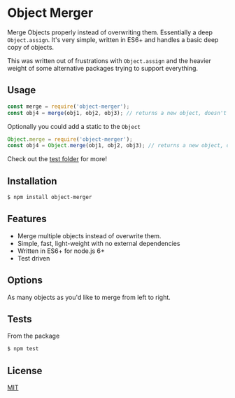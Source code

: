 # Object Merger

  Merge Objects properly instead of overwriting them.  Essentially a deep `Object.assign`. It's very simple, written in ES6+ and handles a basic deep copy of objects.

  This was written out of frustrations with `Object.assign` and the heavier weight of some alternative packages trying to support everything.

## Usage

```js
const merge = require('object-merger');
const obj4 = merge(obj1, obj2, obj3); // returns a new object, doesn't modify existing.
```

Optionally you could add a static to the `Object`

```js
Object.merge = require('object-merger');
const obj4 = Object.merge(obj1, obj2, obj3); // returns a new object, doesn't modify existing.
```

Check out the [test folder](test) for more!

## Installation

```bash
$ npm install object-merger
```

## Features

  * Merge multiple objects instead of overwrite them.
  * Simple, fast, light-weight with no external dependencies
  * Written in ES6+ for node.js 6+
  * Test driven

## Options

  As many objects as you'd like to merge from left to right.

## Tests

  From the package 

  ```bash
  $ npm test
  ```

## License

  [MIT](LICENSE)
